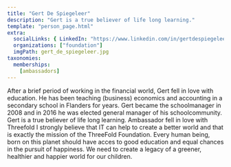 ```yaml
---
title: "Gert De Spiegeleer"
description: "Gert is a true believer of life long learning."
template: "person_page.html"
extra:
  socialLinks: { LinkedIn: "https://www.linkedin.com/in/gertdespiegeleer/"}
  organizations: ["foundation"]
  imgPath: gert_de_spiegeleer.jpg
taxonomies:
  memberships:
    [ambassadors]
---
```


After a brief period of working in the financial world, Gert fell in love with education. He has been teaching (business) economics and accounting in a secondary school in Flanders for years. Gert became the schoolmanager in 2008 and in 2016 he was elected general manager of his schoolcommunity. Gert is a true believer of life long learning. Ambassador fell in love with Threefold I strongly believe that IT can help to create a better world and that is exactly the mission of the ThreeFold Foundation. Every human being, born on this planet should have acces to good education and equal chances in the pursuit of happiness. We need to create a legacy of a greener, healthier and happier world for our children. 